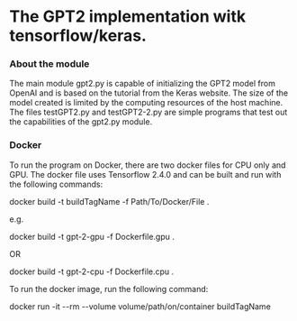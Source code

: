 # The GPT2 implementation witk tensorflow/keras.

### About the module

The main module gpt2.py is capable of initializing the GPT2 model from OpenAI and is based on
the tutorial from the Keras website. The size of the model created is limited by the
computing resources of the host machine. The files testGPT2.py and testGPT2-2.py are simple
programs that test out the capabilities of the gpt2.py module.

###

### Docker

To run the program on Docker, there are two docker files for CPU only and GPU. The docker file
uses Tensorflow 2.4.0 and can be built and run with the following commands:

docker build -t buildTagName -f Path/To/Docker/File .

e.g.

docker build -t gpt-2-gpu -f Dockerfile.gpu .

OR

docker build -t gpt-2-cpu -f Dockerfile.cpu .

To run the docker image, run the following command:

docker run -it --rm --volume volume/path/on/container buildTagName
